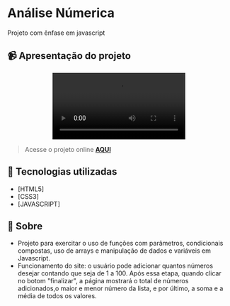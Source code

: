# Análise Númerica
Projeto com ênfase em javascript 

## 📹 Apresentação do projeto
<div align="center">
  <video src="" >
</div>

> Acesse o projeto online **[AQUI](https://analisenum1.netlify.app/)**
## 🚀 Tecnologias utilizadas

- [HTML5] 
- [CSS3]
- [JAVASCRIPT]

## 📝 Sobre

- Projeto para exercitar o uso de funções com parâmetros, condicionais compostas, uso de arrays e manipulação de dados e variáveis em Javascript.
- Funcionamento do site: o usuário pode adicionar quantos números desejar contando que seja de 1 a 100. Após essa etapa, quando clicar no botom "finalizar", a página mostrará o total de números adicionados,o maior e menor número da lista, e por último, a soma e a média de todos os valores.
